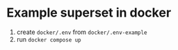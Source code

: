 # Example superset in docker
1. create `docker/.env` from `docker/.env-example`
2. run `docker compose up`
